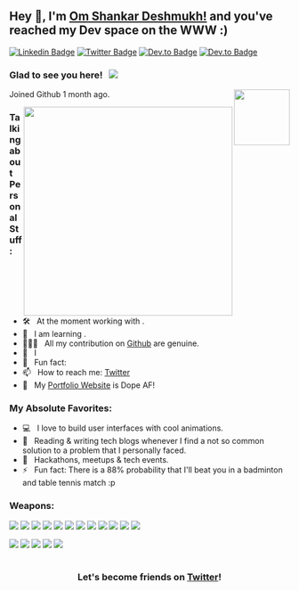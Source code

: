 ## Hey 👋, I'm [Om Shankar Deshmukh!](https:) and you've reached my Dev space on the WWW :)

<!-- [![Website Badge](https://img.shields.io/badge/Website-3b5998?style=flat-square&logo=google-chrome&logoColor=white)](https://www.harshkumarpandey.com/) -->

[![Linkedin Badge](https://img.shields.io/badge/LinkedIn-0077B5?style=for-the-badge&logo=linkedin&logoColor=white)]([https://www.linkedin.com/in/harshpandey002/](https://www.linkedin.com/in/om-shankar-deshmukh-7431b9245/))
[![Twitter Badge](https://img.shields.io/badge/Twitter-1DA1F2?style=for-the-badge&logo=twitter&logoColor=white)]([https://twitter.com/harshpandey002](https://twitter.com/Deshmukhom01))
[![Dev.to Badge](https://img.shields.io/badge/Instagram-E1306C?style=for-the-badge&logo=instagram&logoColor=white)](https://www.instagram.com/harshpandey_002/)
[![Dev.to Badge](https:)](https:)

### Glad to see you here! &nbsp; ![](https://komarev.com/ghpvc/?username=omshankardeshmukh01&color=blue)

<img align="right" width="100" alt="" src="assets/rzp.gif" />



Joined Github 1 month ago.

<img align="right" width="375" alt="" src="https://media.giphy.com/media/QN6NnhbgfOpoI/giphy.gif" />

### Talking about Personal Stuff:

- 🛠 &nbsp; At the moment working with .
- 👀 &nbsp; I am learning .
- 👨🏻‍💻 &nbsp; All my contribution on [Github](https://github.com/OmShankarDeshmukh01) are genuine.
- 📝 &nbsp; I 
- 👾 &nbsp; Fun fact:
- 📫 &nbsp; How to reach me: [Twitter](https://twitter.com/Deshmukhom01) 
- 🚀 &nbsp; My [Portfolio Website](https://www.harshkumarpandey.com/) is Dope AF!
<!-- - 💬 &nbsp; Ask me about anything [here](https://github.com/bhatvikrant/bhatVikrant/issues/1)! I am happy to help. -->
<!-- - 📝 &nbsp; Checkout my [Resume](https://github.com/bhatvikrant/bhatvikrant/blob/master/resume.pdf). (Haven't update it in a while, but here you go) -->
### My Absolute Favorites:

- 💻 &nbsp; I love to build user interfaces with cool animations.
- 📰 &nbsp; Reading & writing tech blogs whenever I find a not so common solution to a problem that I personally faced.
- 🍕 &nbsp; Hackathons, meetups & tech events.
- ⚡ &nbsp; Fun fact: There is a 88% probability that I'll beat you in a badminton and table tennis match :p

### Weapons:

<a href="#"><img src="https://img.shields.io/badge/HTML5-red?style=for-the-badge&logo=html5&labelColor=black&color=E34F26"/></a>
<a href="#"><img src="https://img.shields.io/badge/CSS3-white?style=for-the-badge&logo=css3&logoColor=1572B6&labelColor=black&color=1572B6" /></a>
<a href="#"><img src="https://img.shields.io/badge/Javascript-yellow?style=for-the-badge&logo=javascript&labelColor=black&color=c89100"/></a>
<a href="#"><img src="https://img.shields.io/badge/MongoDB-green?style=for-the-badge&logo=mongodb&labelColor=black&color=409040"/></a>
<a href="#"><img src="https://img.shields.io/badge/Express-black?style=for-the-badge&logo=express&labelColor=black&color=1f1f1f"/></a>
<a href="#"><img src="https://img.shields.io/badge/React-blue?style=for-the-badge&logo=react&labelColor=black&color=3a8296"/></a>
<a href="#"><img src="https://img.shields.io/badge/Node.JS-blue?style=for-the-badge&logo=node.js&logoColor=lime&labelColor=black&color=236b23"/></a>
<a href="#"><img src="https://img.shields.io/badge/Tailwind%20CSS-black?style=for-the-badge&logo=tailwindcss&labelColor=black&color=1CA1B8"/></a>
<a href="#"><img src="https://img.shields.io/badge/Next.js-black?style=for-the-badge&logo=Next.js&&logoColor=white&labelColor=black&color=2E2E2E"/></a>
<a href="#"><img src="https://img.shields.io/badge/Etherjs-black?style=for-the-badge&logo=ethereum&&logoColor=white&labelColor=black&color=white"/></a>
<a href="#"><img src="https://img.shields.io/badge/Solidity-black?style=for-the-badge&logo=solidity&&logoColor=white&labelColor=black&color=white"/></a>
<a href="#"><img src="https://img.shields.io/badge/Hardhat-black?style=for-the-badge&logo=hardhat&&logoColor=white&labelColor=black&color=white"/></a>


<a href="#"><img src="https://img.shields.io/badge/Git-red?style=for-the-badge&logo=git&labelColor=black&color=red"/></a>
<a href="#"><img src="https://img.shields.io/badge/GitHub-black?style=for-the-badge&logo=github&labelColor=black&color=181717"/></a>
<a href="#"><img src="https://img.shields.io/badge/VSCode-cyan?style=for-the-badge&logo=visual%20studio%20code&labelColor=00497a&color=007ACC"/></a>
<a href="#"><img src="https://img.shields.io/badge/Postman-orange?style=for-the-badge&logo=postman&labelColor=black&color=ff4704"/></a>
<a href="#"><img src="https://img.shields.io/badge/Figma-pink?style=for-the-badge&logo=figma&labelColor=black&color=eb3471"/></a>

#

<div align="center">

### Let's become friends on [Twitter](https://twitter.com/harshpandey002)!

</div>
